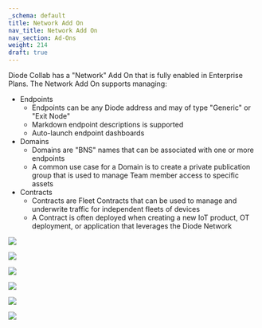 ```yaml
---
_schema: default
title: Network Add On
nav_title: Network Add On
nav_section: Ad-Ons
weight: 214
draft: true
---
```

Diode Collab has a "Network" Add On that is fully enabled in Enterprise Plans.  The Network Add On supports managing:

* Endpoints
  * Endpoints can be any Diode address and may of type "Generic" or "Exit Node"
  * Markdown endpoint descriptions is supported
  * Auto-launch endpoint dashboards
* Domains
  * Domains are "BNS" names that can be associated with one or more endpoints
  * A common use case for a Domain is to create a private publication group that is used to manage Team member access to specific assets
* Contracts
  * Contracts are Fleet Contracts that can be used to manage and underwrite traffic for independent fleets of devices
  * A Contract is often deployed when creating a new IoT product, OT deployment, or application that leverages the Diode Network

![](/uploads/screenshot-2024-11-06-at-10-56-36-am.png)

![](/uploads/screenshot-2024-11-06-at-11-04-02-am.png)

![](/uploads/screenshot-2024-11-06-at-11-04-20-am.png)

![](/uploads/screenshot-2024-11-06-at-11-04-37-am.png)

![](/uploads/screenshot-2024-11-06-at-11-04-50-am.png)

![](/uploads/screenshot-2024-11-06-at-11-05-05-am.png)

&nbsp;